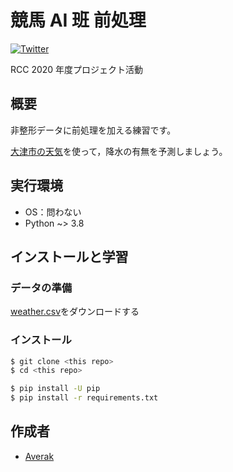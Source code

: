 # 競馬 AI 班 前処理

[![Twitter](https://img.shields.io/badge/Twitter-競馬AI班-blue?style=flat-square&logo=twitter)](https://twitter.com/search?q=%23rcc_keiba)

RCC 2020 年度プロジェクト活動

## 概要

非整形データに前処理を加える練習です。

[大津市の天気](https://drive.google.com/u/0/uc?id=1bncXn4z5ZsgP_6fW3i-HjQdc2WxtEsty&export=download)を使って，降水の有無を予測しましょう。

## 実行環境

- OS：問わない
- Python ~> 3.8

## インストールと学習

### データの準備

[weather.csv](https://drive.google.com/u/0/uc?id=1bncXn4z5ZsgP_6fW3i-HjQdc2WxtEsty&export=download)をダウンロードする

### インストール

```sh
$ git clone <this repo>
$ cd <this repo>

$ pip install -U pip
$ pip install -r requirements.txt
```

## 作成者

- [Averak](https://github.com/averak)
